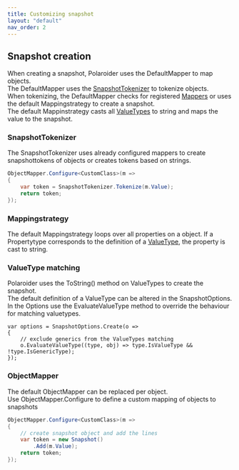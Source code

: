 ```yaml
---
title: Customizing snapshot
layout: "default"
nav_order: 2
---
```

## Snapshot creation
When creating a snapshot, Polaroider uses the DefaultMapper to map objects.  
The DefaultMapper uses the [SnapshotTokenizer](#SnapshotTokenizer) to tokenize objects.  
When tokenizing, the DefaultMapper checks for registered [Mappers](mappers) or uses the default Mappingstrategy to create a snapshot.  
The default Mappinstrategy casts all [ValueTypes](#valuetype-matching) to string and maps the value to the snapshot.  
  
### <a name="SnapshotTokenizer"></a>SnapshotTokenizer
The SnapshotTokenizer uses already configured mappers to create snapshottokens of objects or creates tokens based on strings.
```csharp
ObjectMapper.Configure<CustomClass>(m =>
{
    var token = SnapshotTokenizer.Tokenize(m.Value);
    return token;
});
```
  
### Mappingstrategy
The default Mappingstrategy loops over all properties on a object. If a Propertytype corresponds to the definition of a [ValueType](#valuetype-matching), the property is cast to string.  
  
### <a name="valuetype-matching"></a> ValueType matching
Polaroider uses the ToString() method on ValueTypes to create the snapshot.  
The default definition of a ValueType can be altered in the SnapshotOptions. In the Options use the EvaluateValueType method to override the behaviour for matching valuetypes.
```charp
var options = SnapshotOptions.Create(o =>
{
    // exclude generics from the ValueTypes matching
    o.EvaluateValueType((type, obj) => type.IsValueType && !type.IsGenericType);
});
```
  
### <a name="ObjectMapper"></a>ObjectMapper
The default ObjectMapper can be replaced per object.  
Use ObjectMapper.Configure to define a custom mapping of objects to snapshots
```csharp
ObjectMapper.Configure<CustomClass>(m =>
{
    // create snapshot object and add the lines
    var token = new Snapshot()
        .Add(m.Value);
    return token;
});
```
